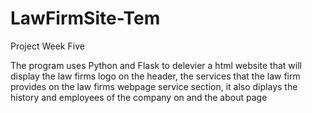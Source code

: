 # LawFirmSite-Tem

Project Week Five

The program uses Python and Flask to delevier a html website that will display 
the law firms logo on the header, the services that the law firm provides on the
law firms webpage service section, it also diplays the history and employees of 
the company on and the about page
